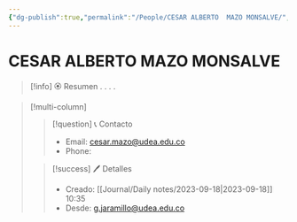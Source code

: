 ```yaml
---
{"dg-publish":true,"permalink":"/People/CESAR ALBERTO  MAZO MONSALVE/","title":"CESAR ALBERTO  MAZO MONSALVE","tags":["NoteType/Person"],"created":"2023-09-18T10:10:18.488-05:00","updated":"2023-09-22T16:57:01.895-05:00"}
---
```


# CESAR ALBERTO  MAZO MONSALVE

> [!info] 🏵️ Resumen
> .
> .
> .
> .

> [!multi-column]
> 
> > [!question] 📞 Contacto
> > - Email: cesar.mazo@udea.edu.co 
> > - Phone:  
> 
> > [!success] 🖊️ Detalles
> > - Creado: [[Journal/Daily notes/2023-09-18\|2023-09-18]] 10:35
> > - Desde: g.jaramillo@udea.edu.co  

